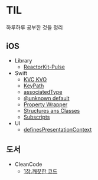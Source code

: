 # TIL
하루하루 공부한 것들 정리

## iOS
* Library
  * [ReactorKit-Pulse](./iOS/Library/ReactorKit-Pulse.md)
* Swift
    * [KVC,KVO](./iOS/Swift/KVC,KVO.md)
    * [KeyPath](iOS/Swift/KeyPath.md)
    * [associatedType](./iOS/Swift/associatedType.md)
    * [@unknown default](./iOS/Swift/@unknown%20default.md)
    * [Property Wrapper](./iOS/Swift/Property%20Wrapper.md)
    * [Structures ans Classes](./iOS/Swift/Structures%20and%20Classes.md)
    * [Subscripts](./iOS/Swift/Subscripts.md)
* UI
    * [definesPresentationContext](./iOS/UI/definesPresentationContext.md)
## 도서
* CleanCode
    * [1장.깨끗한 코드](./도서/CleanCode/1장.깨끗한%20코드.md)
